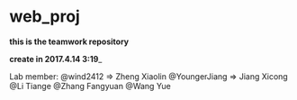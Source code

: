 # web_proj

__this is the teamwork repository__

__create in 2017.4.14 3:19___

Lab member:
	@wind2412		=>		Zheng Xiaolin
	@YoungerJiang	=>		Jiang Xicong
	@Li Tiange
	@Zhang Fangyuan
	@Wang Yue


